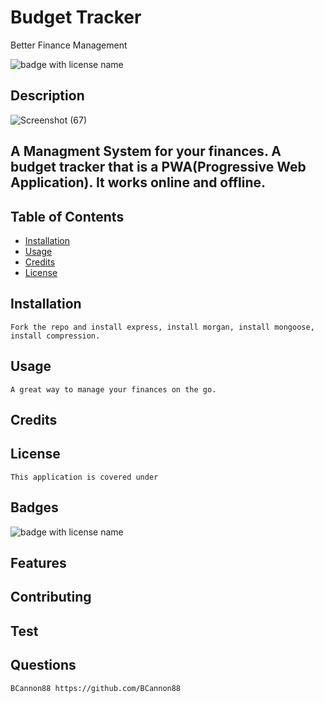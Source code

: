   # **Budget Tracker**
Better Finance Management

 <img src="https://img.shields.io/badge/mybadge--blue" alt="badge with license name"/>

  ## Description
![Screenshot (67)](https://user-images.githubusercontent.com/81123612/131207534-1044da71-5206-4c06-bfe3-2d8aa0c299ba.png)
  ## A Managment System for your finances. A budget tracker that is a PWA(Progressive Web Application). It works online and offline. 

  ## Table of Contents        
   * [Installation](#Installation)
   * [Usage](#Usage)       
   * [Credits](#Credits)       
   * [License](#License)   
       
   ## Installation

    Fork the repo and install express, install morgan, install mongoose, install compression.       

   ## Usage

    A great way to manage your finances on the go.        

   ## Credits

           

   ## License

    This application is covered under        

   ## Badges

   <img src="https://img.shields.io/badge/mybadge--blue" alt="badge with license name"/>      
 
   ## Features

           

   ## Contributing

           

   ## Test

        
    
   ## Questions
    BCannon88 https://github.com/BCannon88

